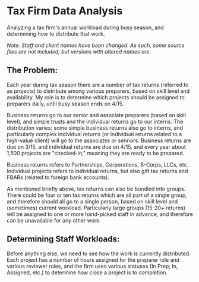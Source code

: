 # Tax Firm Data Analysis
Analyzing a tax firm's annual workload during busy season, and determining how to distribute that work.

_Note: Staff and client names have been changed. As such, some source files are not included, but versions with altered names are._ 

## The Problem:
Each year during tax season there are a number of tax returns (referred to as projects) to distribute among various preparers, based on skill level and availability. My role is to determine which projects should be assigned to preparers daily, until busy season ends on 4/15.

Business returns go to our senior and associate preparers (based on skill level), and simple trusts and the individual returns go to our interns. The distribution varies; some simple business returns also go to interns, and particularly complex individual returns (or individual returns related to a high-value client) will go to the associates or senriors. Business returns are due on 3/15, and individual returns are due on 4/15, and every year about 1,500 projects are "checked-in," meaning they are ready to be prepared.

Business returns refers to Partnerships, Corporations, S-Corps, LLCs, etc. Individual projects refers to individual returns, but also gift tax returns and FBARs (related to foreign bank accounts).

As mentioned briefly above, tax returns can also be bundled into groups. There could be four or ten tax returns which are all part of a single group, and therefore should all go to a single person, based on skill level and (sometimes) current workload. Particularly large groups (15-20+ returns) will be assigned to one or more hand-picked staff in advance, and therefore can be unavailable for any other work.

## Determining Staff Workloads:
Before anything else, we need to see how the work is currently distributed. Each project has a number of hours assigned for the preparer role and various reviewer roles, and the firm uses various statuses (In Prep; In, Assigned, etc.) to determine how close a project is to completion. 
